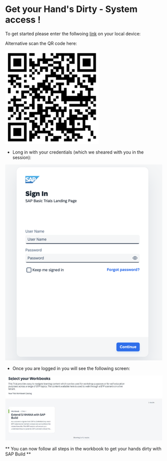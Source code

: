 # Get your Hand's Dirty - System access !

To get started please enter the follwoing [link](https://trials.cfapps.eu10-004.hana.ondemand.com/) on your local device: 

Alternative scan the QR code here:

![SAP Build HandsOn](./pics/qr.png)

- Long in with your credentials (which we sheared with you in the session):

![SAP Build HandsOn](./pics/ho1.png)

- Once you are logged in you will see the following screen:

![SAP Build HandsOn](./pics/ho2.png)

** You can now follow all steps in the workbook to get your hands dirty with SAP Build **